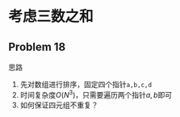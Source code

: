 # 考虑三数之和
## Problem 18
思路
1. 先对数组进行排序，固定四个指针`a,b,c,d`
2. 时间复杂度$O(N^3)$，只需要遍历两个指针$a,b$即可
3. 如何保证四元组不重复？